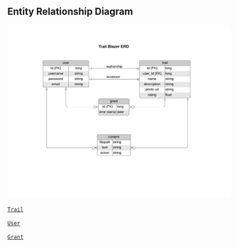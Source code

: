## Entity Relationship Diagram 

[![ERD](trail-blazer-erd.png)](trail-blazer-erd.pdf)


[`Trail`](https://github.com/the-trail-blazer/trailblazer-service/blob/master/src/main/java/io/trailblazer/trailblazerservice/model/entity/Trail.java)

[`User`](https://github.com/the-trail-blazer/trailblazer-service/blob/master/src/main/java/io/trailblazer/trailblazerservice/model/entity/User.java)

[`Grant`](https://github.com/the-trail-blazer/trailblazer-service/blob/master/src/main/java/io/trailblazer/trailblazerservice/model/entity/Grant.java)
